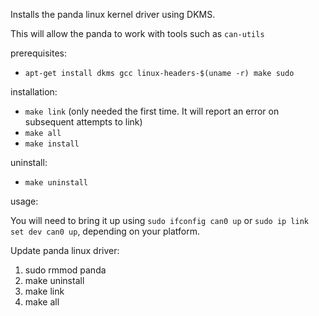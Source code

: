 Installs the panda linux kernel driver using DKMS.

This will allow the panda to work with tools such as `can-utils`

prerequisites:
 - `apt-get install dkms gcc linux-headers-$(uname -r) make sudo`

installation:
 - `make link` (only needed the first time. It will report an error on subsequent attempts to link)
 - `make all`
 - `make install`

uninstall:
 - `make uninstall`

usage:

You will need to bring it up using `sudo ifconfig can0 up` or
`sudo ip link set dev can0 up`, depending on your platform.



Update panda linux driver:

1. sudo rmmod panda
2. make uninstall
3. make link
4. make all
 
